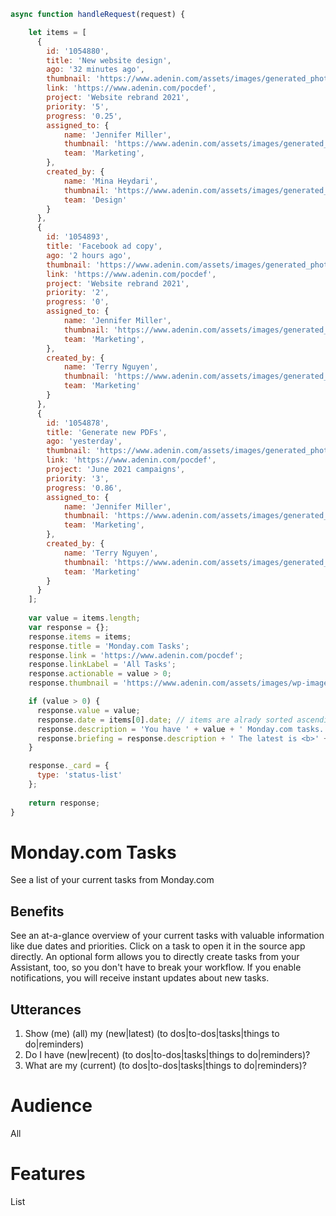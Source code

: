 ```javascript connector
async function handleRequest(request) {

    let items = [
      {
        id: '1054880',
        title: 'New website design',
        ago: '32 minutes ago',
        thumbnail: 'https://www.adenin.com/assets/images/generated_photos/5e6801626d3b380006d3b82f-l.jpg',
        link: 'https://www.adenin.com/pocdef',
        project: 'Website rebrand 2021',
        priority: '5',
        progress: '0.25',
        assigned_to: {
            name: 'Jennifer Miller',
            thumbnail: 'https://www.adenin.com/assets/images/generated_photos/5e6801626d3b380006d3b82f-l.jpg',
            team: 'Marketing',
        },
        created_by: {
            name: 'Mina Heydari',
            thumbnail: 'https://www.adenin.com/assets/images/generated_photos/5e68014d6d3b380006d3b355-l.jpg',
            team: 'Design'
        }
      },
      {
        id: '1054893',
        title: 'Facebook ad copy',
        ago: '2 hours ago',
        thumbnail: 'https://www.adenin.com/assets/images/generated_photos/5e6801626d3b380006d3b82f-l.jpg',
        link: 'https://www.adenin.com/pocdef',
        project: 'Website rebrand 2021',
        priority: '2',
        progress: '0',
        assigned_to: {
            name: 'Jennifer Miller',
            thumbnail: 'https://www.adenin.com/assets/images/generated_photos/5e6801626d3b380006d3b82f-l.jpg',
            team: 'Marketing',
        },
        created_by: {
            name: 'Terry Nguyen',
            thumbnail: 'https://www.adenin.com/assets/images/generated_photos/5e6887c36d3b380006f1da63-l.jpg',
            team: 'Marketing'
        }
      },
      {
        id: '1054878',
        title: 'Generate new PDFs',
        ago: 'yesterday',
        thumbnail: 'https://www.adenin.com/assets/images/generated_photos/5e6801626d3b380006d3b82f-l.jpg',
        link: 'https://www.adenin.com/pocdef',
        project: 'June 2021 campaigns',
        priority: '3',
        progress: '0.86',
        assigned_to: {
            name: 'Jennifer Miller',
            thumbnail: 'https://www.adenin.com/assets/images/generated_photos/5e6801626d3b380006d3b82f-l.jpg',
            team: 'Marketing',
        },
        created_by: {
            name: 'Terry Nguyen',
            thumbnail: 'https://www.adenin.com/assets/images/generated_photos/5e6887c36d3b380006f1da63-l.jpg',
            team: 'Marketing'
        }
      }
    ];
  
    var value = items.length;
    var response = {};
    response.items = items;
    response.title = 'Monday.com Tasks';
    response.link = 'https://www.adenin.com/pocdef';
    response.linkLabel = 'All Tasks';
    response.actionable = value > 0;
    response.thumbnail = 'https://www.adenin.com/assets/images/wp-images/logo/monday.svg';

    if (value > 0) {
      response.value = value;
      response.date = items[0].date; // items are alrady sorted ascending
      response.description = 'You have ' + value + ' Monday.com tasks.';
      response.briefing = response.description + ' The latest is <b>' + response.items[0].title + '</b>.';
    } 

    response._card = {
      type: 'status-list'
    };
  
    return response;
}

```

# Monday.com Tasks

See a list of your current tasks from Monday.com

## Benefits

See an at-a-glance overview of your current tasks with valuable information like due dates and priorities. Click on a task to open it in the source app directly. An optional form allows you to directly create tasks from your Assistant, too, so you don't have to break your workflow. If you enable notifications, you will receive instant updates about new tasks.

## Utterances

1. Show (me) (all) my (new|latest) (to dos|to-dos|tasks|things to do|reminders)
2. Do I have (new|recent) (to dos|to-dos|tasks|things to do|reminders)?
3. What are my (current) (to dos|to-dos|tasks|things to do|reminders)?

# Audience
All

# Features
List

```json adaptive-card

```
